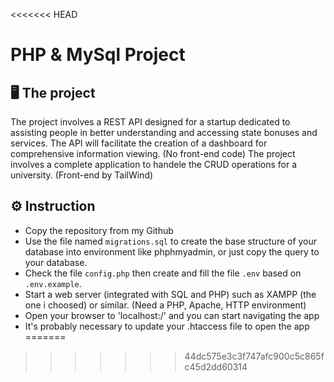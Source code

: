 <<<<<<< HEAD
# PHP & MySql Project

## :desktop_computer: The project

The project involves a REST API designed for a startup dedicated to assisting people in better understanding and accessing state bonuses and services. The API will facilitate the creation of a dashboard for comprehensive information viewing. (No front-end code)
The project involves a complete application to handele the CRUD operations for a university.
(Front-end by TailWind)

## :gear: Instruction

- Copy the repository from my Github
- Use the file named `migrations.sql` to create the base structure of your database into environment like phphmyadmin, or just copy the query to your database.
- Check the file `config.php` then create and fill the file `.env` based on `.env.example`.
- Start a web server (integrated with SQL and PHP) such as XAMPP (the one i choosed) or similar. (Need a PHP, Apache, HTTP environment)
- Open your browser to 'localhost:/' and you can start navigating the app
- It's probably necessary to update your .htaccess file to open the app
=======
 
>>>>>>> 44dc575e3c3f747afc900c5c865fc45d2dd60314
